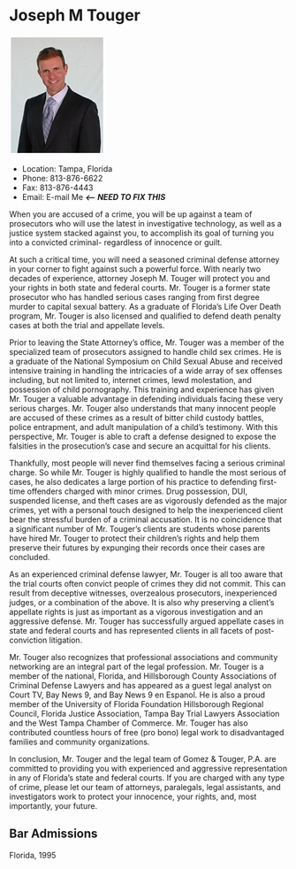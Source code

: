 # Joseph M Touger

![Attorney photo](/assets/images/attorney_joseph_touger.jpg)

* Location: Tampa, Florida
* Phone: 813-876-6622
* Fax: 813-876-4443
* Email: E-mail Me ***<-- NEED TO FIX THIS***

When you are accused of a crime, you will be up against a team of prosecutors who will use the latest in investigative technology, as well as a justice system stacked against you, to accomplish its goal of turning you into a convicted criminal- regardless of innocence or guilt.

At such a critical time, you will need a seasoned criminal defense attorney in your corner to fight against such a powerful force. With nearly two decades of experience, attorney Joseph M. Touger will protect you and your rights in both state and federal courts. Mr. Touger is a former state prosecutor who has handled serious cases ranging from first degree murder to capital sexual battery. As a graduate of Florida’s Life Over Death program, Mr. Touger is also licensed and qualified to defend death penalty cases at both the trial and appellate levels.

Prior to leaving the State Attorney’s office, Mr. Touger was a member of the specialized team of prosecutors assigned to handle child sex crimes. He is a graduate of the National Symposium on Child Sexual Abuse and received intensive training in handling the intricacies of a wide array of sex offenses including, but not limited to, internet crimes, lewd molestation, and possession of child pornography. This training and experience has given Mr. Touger a valuable advantage in defending individuals facing these very serious charges. Mr. Touger also understands that many innocent people are accused of these crimes as a result of bitter child custody battles, police entrapment, and adult manipulation of a child’s testimony. With this perspective, Mr. Touger is able to craft a defense designed to expose the falsities in the prosecution’s case and secure an acquittal for his clients.

Thankfully, most people will never find themselves facing a serious criminal charge. So while Mr. Touger is highly qualified to handle the most serious of cases, he also dedicates a large portion of his practice to defending first-time offenders charged with minor crimes. Drug possession, DUI, suspended license, and theft cases are as vigorously defended as the major crimes, yet with a personal touch designed to help the inexperienced client bear the stressful burden of a criminal accusation. It is no coincidence that a significant number of Mr. Touger’s clients are students whose parents have hired Mr. Touger to protect their children’s rights and help them preserve their futures by expunging their records once their cases are concluded.

As an experienced criminal defense lawyer, Mr. Touger is all too aware that the trial courts often convict people of crimes they did not commit. This can result from deceptive witnesses, overzealous prosecutors, inexperienced judges, or a combination of the above. It is also why preserving a client’s appellate rights is just as important as a vigorous investigation and an aggressive defense. Mr. Touger has successfully argued appellate cases in state and federal courts and has represented clients in all facets of post-conviction litigation.

Mr. Touger also recognizes that professional associations and community networking are an integral part of the legal profession. Mr. Touger is a member of the national, Florida, and Hillsborough County Associations of Criminal Defense Lawyers and has appeared as a guest legal analyst on Court TV, Bay News 9, and Bay News 9 en Espanol. He is also a proud member of the University of Florida Foundation Hillsborough Regional Council, Florida Justice Association, Tampa Bay Trial Lawyers Association and the West Tampa Chamber of Commerce. Mr. Touger has also contributed countless hours of free (pro bono) legal work to disadvantaged families and community organizations.

In conclusion, Mr. Touger and the legal team of Gomez & Touger, P.A. are committed to providing you with experienced and aggressive representation in any of Florida’s state and federal courts. If you are charged with any type of crime, please let our team of attorneys, paralegals, legal assistants, and investigators work to protect your innocence, your rights, and, most importantly, your future.
 
## Bar Admissions
Florida, 1995